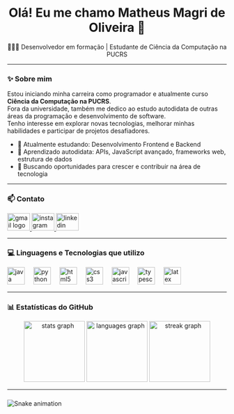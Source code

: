 

<h1 align="center">Olá! Eu me chamo Matheus Magri de Oliveira 👋</h1>

<p align="center">👨🏻‍💼 Desenvolvedor em formação | Estudante de Ciência da Computação na PUCRS</p>

---

### ✨ Sobre mim

Estou iniciando minha carreira como programador e atualmente curso **Ciência da Computação na PUCRS**.  
Fora da universidade, também me dedico ao estudo autodidata de outras áreas da programação e desenvolvimento de software.  
Tenho interesse em explorar novas tecnologias, melhorar minhas habilidades e participar de projetos desafiadores.

- 🌱 Atualmente estudando: Desenvolvimento Frontend e Backend
- 🧠 Aprendizado autodidata: APIs, JavaScript avançado, frameworks web, estrutura de dados
- 🎯 Buscando oportunidades para crescer e contribuir na área de tecnologia

---

### 📫 Contato

<div align="left">
  <a href="mailto:matheus.magri@edu.pucrs.br">
    <img src="https://raw.githubusercontent.com/maurodesouza/profile-readme-generator/master/src/assets/icons/social/gmail/default.svg" width="52" height="40" alt="gmail logo"  />
  </a> 
  <a href="https://www.instagram.com/matheus_md0/">
    <img src="https://raw.githubusercontent.com/maurodesouza/profile-readme-generator/master/src/assets/icons/social/instagram/default.svg" width="52" height="40" alt="instagram logo"  />
  </a>
  <a href="https://www.linkedin.com/in/matheus-magri-de-oliveira-3939982a9/">
    <img src="https://raw.githubusercontent.com/maurodesouza/profile-readme-generator/master/src/assets/icons/social/linkedin/default.svg" width="52" height="40" alt="linkedin logo"  />
  </a>
</div>

---

### 💻 Linguagens e Tecnologias que utilizo

<div align="left">
  <img src="https://cdn.jsdelivr.net/gh/devicons/devicon/icons/java/java-original.svg" height="40" alt="java logo"  />
  <img width="12" />
  <img src="https://cdn.jsdelivr.net/gh/devicons/devicon/icons/python/python-original.svg" height="40" alt="python logo"  />
  <img width="12" />
  <img src="https://cdn.jsdelivr.net/gh/devicons/devicon/icons/html5/html5-original.svg" height="40" alt="html5 logo"  />
  <img width="12" />
  <img src="https://cdn.jsdelivr.net/gh/devicons/devicon/icons/css3/css3-original.svg" height="40" alt="css3 logo"  />
  <img width="12" />
  <img src="https://cdn.jsdelivr.net/gh/devicons/devicon/icons/javascript/javascript-original.svg" height="40" alt="javascript logo"  />
  <img width="12" />
  <img src="https://cdn.jsdelivr.net/gh/devicons/devicon/icons/typescript/typescript-original.svg" height="40" alt="typescript logo"  />
  <img width="12" />
  <img src="https://cdn.jsdelivr.net/gh/devicons/devicon/icons/latex/latex-original.svg" height="40" alt="latex logo"  />
</div>

---

### 📊 Estatísticas do GitHub

<div align="center">
  <img src="https://github-readme-stats.vercel.app/api?username=matheusmopucrs&hide_title=false&hide_rank=false&show_icons=true&include_all_commits=true&count_private=true&disable_animations=false&theme=dracula&locale=en&hide_border=false&order=1" height="140" alt="stats graph"  />
  <img src="https://github-readme-stats.vercel.app/api/top-langs?username=matheusmopucrs&locale=en&hide_title=false&layout=compact&card_width=320&langs_count=5&theme=dracula&hide_border=false&order=2" height="140" alt="languages graph"  />
  <img src="https://streak-stats.demolab.com?user=matheusmopucrs&locale=en&mode=daily&theme=dracula&hide_border=false&border_radius=5&order=3" height="140" alt="streak graph"  />
</div>

---

###

<img src="https://raw.githubusercontent.com/matheusmopucrs/matheusmopucrs/output/snake.svg" alt="Snake animation" />

###
